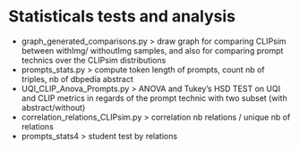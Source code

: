 # Statisticals tests and analysis 

* graph_generated_comparisons.py > draw graph for comparing CLIPsim between withImg/ withoutImg samples, and also for comparing prompt technics over the CLIPsim distributions  
* prompts_stats.py > compute token length of prompts, count nb of triples, nb of dbpedia abstract 
* UQI_CLIP_Anova_Prompts.py > ANOVA and Tukey’s HSD TEST on UQI and CLIP metrics in regards of the prompt technic with two subset (with abstract/without) 
* correlation_relations_CLIPsim.py > correlation nb relations / unique nb of relations
* prompts_stats4 > student test by relations
